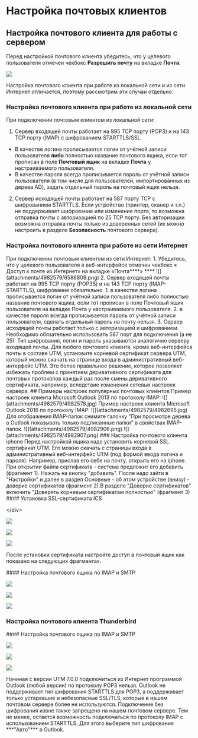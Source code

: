 # Настройка почтовых клиентов

## Настройка почтового клиента для работы с сервером

Перед настройкой почтового клиента убедитесь, что у целевого пользователя отмечен чекбокс **Разрешить почту** на вкладке **Почта**:

![](../../.gitbook/assets/2_only_local_main_enabled-7-9-.png)

Настройка почтового клиента при работе из локальной сети и из сети Интернет отличается, поэтому рассмотрим эти случаи отдельно:

### **Настройка почтового клиента при работе из локальной сети**

При подключении почтовым клиентом из локальной сети:



1. Сервер входящей почты работает на 995 TCP порту \(РОР3\) и на 143 TCP порту \(IMAP\) с шифрованием STARTTLS/SSL. 

* В качестве логина прописывается логин от учётной записи пользователя **либо** полностью название почтового ящика, если тот прописан в поле **Почтовый ящик** на вкладке **Почта** у настраиваемого пользователя. 
* В качестве пароля всегда прописывается пароль от учётной записи пользователя \(в том числе для пользователей, импортированных из дерева AD\), задать отдельный пароль на почтовый ящик нельзя. 

2. Сервер исходящей почты работает на 587 порту TCP с шифрованием STARTTLS. Если устройство \(принтер, сканер и т.п.\) не поддерживает шифрование или изменение порта, то возможна отправка почты с авторизацией по 25 TCP порту. Без авторизации возможна отправка почты только из доверенных сетей \(их можно настроить в разделе **Безопасность** почтового сервера\).

### Настройка почтового клиента при работе из сети Интернет 

При подключении почтовым клиентом из сети Интернет: 1. Убедитесь, что у целевого пользователя в веб-интерфейсе отмечен чекбокс « Доступ к почте из Интернет» на вкладке «Почта\*\*\*\*» \*\*\*\* !\[\]\(attachments/4982579/6586809.png\) 2. Сервер входящей почты работает на 995 TCP порту \(POP3S\) и на 143 TCP порту \(IMAP-STARTTLS\), шифрование обязательно. 1. в качестве логина прописывается логин от учётной записи пользователя либо полностью название почтового ящика, если тот прописан в поле Почтовый ящик пользователя на вкладке Почта у настраиваемого пользователя. 2. в качестве пароля всегда прописывается пароль от учётной записи пользователя, сделать отдельный пароль на почту нельзя. 3. Сервер исходящей почты работает только с авторизацией и шифрованием. Необходимо обязательно использовать 587 порт для подключения \(а не 25\). Тип шифрования, логин и пароль указываются аналогично серверу входящей почты. Для любого почтового клиента, кроме веб-интерфейса почты в составе UTM, установите корневой сертификат сервера UTM, который можно скачать на странице входа в административный веб-интерфейс UTM. Это более правильное решение, которое позволяет избежать проблем с принятием деривативного сертификата для почтовых протоколов каждый раз после смены деривативного сертификата, например, вследствие изменения сетевых настроек сервера. \#\# Примеры настроек популярных почтовых клиентов Пример настроек клиента Microsoft Outlook 2013 по протоколу IMAP: !\[\]\(attachments/4982579/4982578.jpg\) Пример настроек клиента Microsoft Outlook 2016 по протоколу IMAP: !\[\]\(attachments/4982579/4982695.jpg\) Для отображения IMAP-папок снимите галочку "При просмотре дерева в Outlook показывать только подписанные папки" в свойствах IMAP-папок. !\[\]\(attachments/4982579/4982906.png\) !\[\]\(attachments/4982579/4982907.png\) \#\#\# Настройка почтового клиента iphone Перед настройкой ящика надо установить корневой SSL сертификат UTM. Его можно скачать с страницы входа в административный веб-интерфейс UTM \(под формой ввода логина и пароля\). Например, прислав его себе на почту, открыть его на iphone. При открытии файла сертификата - система предложит его добавить \(фрагмент 1\). Нажать на кнопку "добавить". После надо зайти в "Настройки" и далее в раздел Основные - об этом устройстве \(внизу\) - доверие сертификатов \(фрагмент 2\).В разделе "Доверие сертификатов" включить "Доверять корневым сертификатам полностью" \(фрагмент 3\) \#\#\#\# Установка SSL-сертификата ICS

&lt;/div&gt;

![](../../.gitbook/assets/5472456%20%281%29.png)

![](../../.gitbook/assets/5472457%20%281%29.png)

![](../../.gitbook/assets/5472458%20%281%29.png)

После установки сертификата настройте доступ в почтовый ящик как показано на следующих фрагментах.

 \#\#\#\# Настройка почтового ящика по IMAP и SMTP

![](../../.gitbook/assets/4982728.png)

![](../../.gitbook/assets/4982727.png)

![](../../.gitbook/assets/4982726.png)

### Настройка почтового клиента Thunderbird

 \#\#\#\# Настройка почтового ящика по IMAP и SMTP

![](../../.gitbook/assets/4982737%20%281%29.png)

![](../../.gitbook/assets/4982738%20%281%29.png)

![](../../.gitbook/assets/4982739%20%281%29.png)

 Начиная с версии UTM 7.0.0 подключиться из Интернет программой Outlook \(любой версии\) по протоколу POP3 нельзя. Outlook не поддерживает тип шифрования STARTTLS для POP3, а поддерживает только устаревшие и небезопасные SSL/TLS, которые в нашем почтовом сервере более не используются. Подключение без шифрования извне также запрещено на нашем почтовом сервере. Тем не менее, остается возможность подключаться по протоколу IMAP с использованием STARTTLS. Для этого выберите тип шифрования \*\*\*"Авто"\*\*\* в Outlook.

